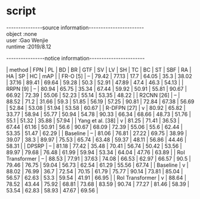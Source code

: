 # script

---------------source information-----------------------</br>
object  :none</br>
user    :Gao Wenjie</br>
runtime :2019/8.12</br>

----------------notice information-----------------------</br>

| method | FPN | PL | BD | BR | GTF | SV | LV | SH | TC | BC | ST | SBF | RA | HA | SP | HC | mAP |
| FR-O [5] | – | 79.42 | 77.13 | 17.7 | 64.05 | 35.3 | 38.02 | 37.16 | 89.41 | 69.64 | 59.28 | 50.3 | 52.91 | 47.89 | 47.4 | 46.3 | 54.13 |
| RRPN [9] | – | 80.94 | 65.75 | 35.34 | 67.44 | 59.92 | 50.91 | 55.81 | 90.67 | 66.92 | 72.39 | 55.06 | 52.23 | 55.14 | 53.35 | 48.22 |
| R2CNN [26] | – | 88.52 | 71.2 | 31.66 | 59.3 | 51.85 | 56.19 | 57.25 | 90.81 | 72.84 | 67.38 | 56.69 | 52.84 | 53.08 | 51.94 | 53.58 | 60.67 |
| R-DFPN [27] | v | 80.92 | 65.82 | 33.77 | 58.94 | 55.77 | 50.94 | 54.78 | 90.33 | 66.34 | 68.66 | 48.73 | 51.76 | 55.1 | 51.32 | 35.88 | 57.94 |
| Yang et al. [38] | v | 81.25 | 71.41 | 36.53 | 67.44 | 61.16 | 50.91 | 56.6 | 90.67 | 68.09 | 72.39 | 55.06 | 55.6 | 62.44 | 53.35 | 51.47 | 62.29 | 
| Baseline | – | 81.06 | 76.81 | 27.22 | 69.75 | 38.99 | 39.07 | 38.3  | 89.97 | 75.53 | 65.74 | 63.48 | 59.37 | 48.11 | 56.86 | 44.46 | 58.31 |
| DPSRP | – | 81.18 | 77.42 | 35.48 | 70.41 | 56.74 | 50.42 | 53.56 | 89.97 | 79.68 | 76.48 | 61.99 | 59.94 | 53.34 | 64.04 | 47.76 | 63.89 |
| RoI Transformer | – | 88.53 | 77.91 | 37.63 | 74.08 | 66.53 | 62.97 | 66.57 | 90.5  | 79.46 | 76.75 | 59.04 | 56.73 | 62.54 | 61.29 | 55.56 | 67.74 |
| Baseline | v | 88.02 | 76.99 | 36.7  | 72.54 | 70.15 | 61.79 | 75.77 | 90.14 | 73.81 | 85.04 | 56.57 | 62.63 | 53.3  | 59.54 | 41.91 | 66.95 |
| RoI Transformer | v | 88.64 | 78.52 | 43.44 | 75.92 | 68.81 | 73.68 | 83.59 | 90.74 | 77.27 | 81.46 | 58.39 | 53.54 | 62.83 | 58.93 | 47.67 | 69.56 |
